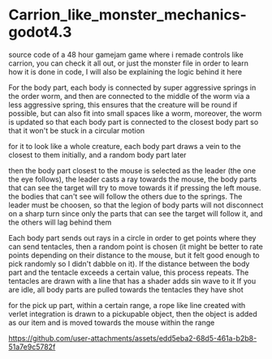 # Carrion_like_monster_mechanics-godot4.3
source code of a 48 hour gamejam game where i remade controls like carrion, you can check it all out, or just the monster file in order to learn how it is done in code, I will also be explaining the logic behind it here

For the body part, each body is connected by super aggressive springs in the order worm, and then are connected to the middle of the worm via a less aggressive spring, this ensures that the creature will be round if possible, but can also fit into small spaces like a worm, moreover, the worm is updated so that each body part is connected to the closest body part so that it won't be stuck in a circular motion

for it to look like a whole creature, each body part draws a vein to the closest to them initially, and a random body part later

then the body part closest to the mouse is selected as the leader (the one the eye follows), the leader casts a ray towards the mouse, the body parts that can see the target will try to move towards it if pressing the left mouse. the bodies that can't see will follow the others due to the springs. The leader must be choosen, so that the legion of body parts will not disconnect on a sharp turn since only the parts that can see the target will follow it, and the others will lag behind them

Each body part sends out rays in a circle in order to get points where they can send tentacles, then a random point is chosen (it might be better to rate points depending on their distance to the mouse, but it felt good enough to pick randomly so I didn't dabble on it). If the distance between the body part and the tentacle exceeds a certain value, this process repeats. The tentacles are drawn with a line that has a shader adds sin wave to it
If you are idle, all body parts are pulled towards the tentacles they have shot

for the pick up part, within a certain range, a rope like line created with verlet integration is drawn to a pickupable object, then the object is added as our item and is moved towards the mouse within the range


https://github.com/user-attachments/assets/edd5eba2-68d5-461a-b2b8-51a7e9c5782f

